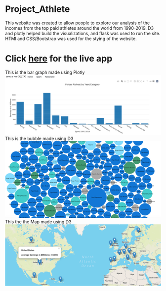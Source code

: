 # Project_Athlete
This website was created to allow people to explore our analysis of the incomes from the top paid athletes around the world from 1990-2019. D3 and plotly helped build the visualizations, and flask was used to run the site. HTMl and CSS/Bootstrap was used for the stying of the website.
# Click [here](http://project-athlete.herokuapp.com/) for the live app
This is the bar graph made using Plotly
![Image of Bar graph](https://github.com/mneralla/Project_Athlete/blob/master/Screen%20Shot%202020-09-21%20at%202.38.10%20PM.png)
This is the bubble made using D3
![Image of Bubble graph](https://github.com/mneralla/Project_Athlete/blob/master/Screen%20Shot%202020-09-21%20at%202.38.43%20PM.png)
This the the Map made using D3
![Image of Map graph](https://github.com/mneralla/Project_Athlete/blob/master/Screen%20Shot%202020-09-21%20at%202.39.15%20PM.png)
